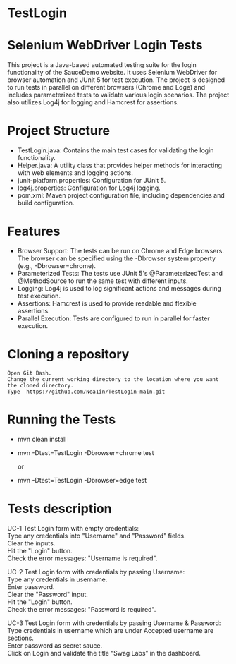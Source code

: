 # TestLogin

# Selenium WebDriver Login Tests
This project is a Java-based automated testing suite for the login functionality of the SauceDemo website. It uses Selenium WebDriver for browser automation and JUnit 5 for test execution. The project is designed to run tests in parallel on different browsers (Chrome and Edge) and includes parameterized tests to validate various login scenarios. The project also utilizes Log4j for logging and Hamcrest for assertions.

# Project Structure
+ TestLogin.java: Contains the main test cases for validating the login functionality. 
+ Helper.java: A utility class that provides helper methods for interacting with web elements and logging actions.
+ junit-platform.properties: Configuration for JUnit 5.
+ log4j.properties: Configuration for Log4j logging.
+ pom.xml: Maven project configuration file, including dependencies and build configuration.

# Features
- Browser Support: The tests can be run on Chrome and Edge browsers. The browser can be specified using the -Dbrowser system property (e.g., -Dbrowser=chrome).
- Parameterized Tests: The tests use JUnit 5's @ParameterizedTest and @MethodSource to run the same test with different inputs.
- Logging: Log4j is used to log significant actions and messages during test execution.
- Assertions: Hamcrest is used to provide readable and flexible assertions.
- Parallel Execution: Tests are configured to run in parallel for faster execution.

# Cloning a repository
```
Open Git Bash.
Change the current working directory to the location where you want the cloned directory.
Type  https://github.com/Nea1in/TestLogin-main.git
```
# Running the Tests
+ mvn clean install
+ mvn -Dtest=TestLogin -Dbrowser=chrome test
  
   or
+ mvn -Dtest=TestLogin -Dbrowser=edge test 

# Tests description
UC-1 Test Login form with empty credentials:  
Type any credentials into "Username" and "Password" fields.  
Clear the inputs.  
Hit the "Login" button.  
Check the error messages: "Username is required".  

UC-2 Test Login form with credentials by passing Username:  
Type any credentials in username.  
Enter password.  
Clear the "Password" input.  
Hit the "Login" button.  
Check the error messages: "Password is required".  

UC-3 Test Login form with credentials by passing Username & Password:  
Type credentials in username which are under Accepted username are sections.  
Enter password as secret sauce.  
Click on Login and validate the title “Swag Labs” in the dashboard.  

